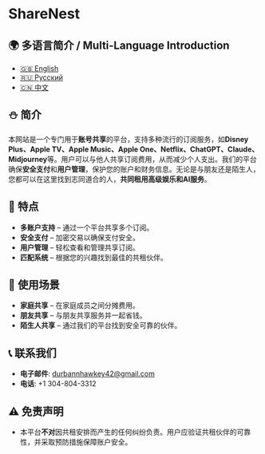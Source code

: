 # ShareNest

## 🌍 多语言简介 / Multi-Language Introduction
- [🇬🇧 English](https://github.com/share-nest/.github/edit/main/profile/README-EN.md)
- [🇷🇺 Русский](https://github.com/share-nest/.github/edit/main/profile/README-RU.md)
- [🇨🇳 中文](https://github.com/share-nest/.github/edit/main/profile/README.md)

## ⛄ 简介
本网站是一个专门用于**账号共享**的平台，支持多种流行的订阅服务，如**Disney Plus、Apple TV、Apple Music、Apple One、Netflix、ChatGPT、Claude、Midjourney**等。用户可以与他人共享订阅费用，从而减少个人支出。我们的平台确保**安全支付**和**用户管理**，保护您的账户和财务信息。无论是与朋友还是陌生人，您都可以在这里找到志同道合的人，**共同租用高级娱乐和AI服务**。

## 🌟 特点
- **多账户支持** – 通过一个平台共享多个订阅。
- **安全支付** – 加密交易以确保支付安全。
- **用户管理** – 轻松查看和管理共享订阅。
- **匹配系统** – 根据您的兴趣找到最佳的共租伙伴。

## 🎯 使用场景
- **家庭共享** – 在家庭成员之间分摊费用。
- **朋友共享** – 与朋友共享服务并一起省钱。
- **陌生人共享** – 通过我们的平台找到安全可靠的伙伴。

## 📞 联系我们
- **电子邮件**: durbannhawkey42@gmail.com
- **电话**: +1 304-804-3312

## ⚠️ 免责声明
- 本平台**不对**因共租安排而产生的任何纠纷负责。用户应验证共租伙伴的可靠性，并采取预防措施保障账户安全。
